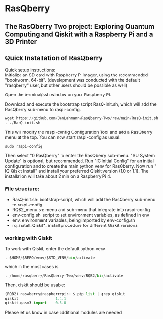 # RasQberry
## The RasQberry Two project: Exploring Quantum Computing and Qiskit with a Raspberry Pi and a 3D Printer


## Quick Installation of RasQberry
Quick setup instructions:<br/>
Initialize an SD card with Raspberry Pi Imager, using the recommended "bookworm, 64-bit". (development was conducted with the default "rasqberry" user, but other users should be possible as well)

Open the terminal/ssh window on your Raspberry Pi. 

Download and execute the bootstrap script RasQ-init.sh, which will add the RasQberry sub-menu to raspi-config.
```python
wget https://github.com/JanLahmann/RasQberry-Two/raw/main/RasQ-init.sh -O RasQ-init.sh
. ./RasQ-init.sh
```

This will modify the raspi-config Configuration Tool and add a RasQberry menu at the top. You can now start raspi-config as usual:
```python
sudo raspi-config
```
Then select "0 RasQberry" to enter the RasQberry sub-menu.
"SU System Update" is optional, but recommended.
Run "IC Initial Config" for an initial configuration and to create the main python venv for RasQberry.
Now run " IQ Qiskit Install" and install your preferred Qiskit version (1.0 or 1.1). The installation will take about 2 min on a Raspberry Pi 4.

### File structure:
* RasQ-init.sh: bootstrap-script, which will add the RasQberry sub-menu to raspi-config
* RQB2_menu.sh: menu and sub-menu that integrate into raspi-config
* env-config.sh: script to set environment variables, as defined in env
* env: environment variables, being imported by env-config.sh
* rq_install_Qiskit*: install procedure for different Qiskit versions

### working with Qiskit
To work with Qiskit, enter the default python venv 
```python
. $HOME/$REPO/venv/$STD_VENV/bin/activate
```
which in the most cases is
```python
. /home/rasqberry/RasQberry-Two/venv/RQB2/bin/activate
```
Then, qiskit should be usable:
```python
(RQB2) raswberry@raspberrypi:~ $ pip list | grep qiskit
qiskit                 1.1.1
qiskit-qasm3-import    0.5.0
```
Please let us know in case additional modules are needed.
